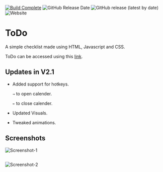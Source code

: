 [![Build Complete](https://img.shields.io/badge/build-passing-brightgreen)](https://todo.admbot.repl.co/)
![GitHub Release Date](https://img.shields.io/github/release-date/adm410/ToDo)
![GitHub release (latest by date)](https://img.shields.io/github/v/release/adm410/ToDo)
![Website](https://img.shields.io/website?url=https%3A%2F%2Ftodo.admbot.repl.co%2F)

# ToDo

A simple checklist made using HTML, Javascript and CSS.

ToDo can be accessed using this [link](https://todo.admbot.repl.co).

## Updates in V2.1

- Added support for hotkeys.

    `→` to open calender.

    `←` to close calender.
- Updated Visuals.
- Tweaked animations.


## Screenshots

![Screenshot-1](https://user-images.githubusercontent.com/90643958/158988817-43bd00cd-6fdd-4229-8b6c-a160496322ea.png)
##
![Screenshot-2](https://user-images.githubusercontent.com/90643958/158988825-fcaad7c6-83b6-4e5f-9ed3-a6e348e750f6.png)